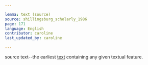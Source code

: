 ```yaml
---

lemma: text (source)
source: shillingsburg_scholarly_1986
page: 171
language: English
contributor: caroline
last_updated_by: caroline

---
```


source text--the earliest [text](text.html) containing any given textual feature.
